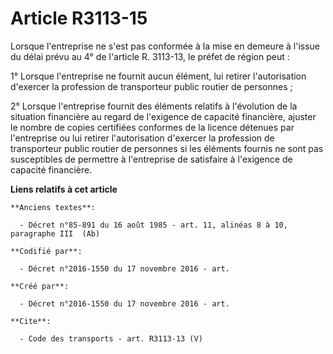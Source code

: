 # Article R3113-15

Lorsque l'entreprise ne s'est pas conformée à la mise en demeure à l'issue du délai prévu au 4° de l'article R. 3113-13, le
préfet de région peut : 

1° Lorsque l'entreprise ne fournit aucun élément, lui retirer l'autorisation d'exercer la profession de transporteur public
routier de personnes ; 

2° Lorsque l'entreprise fournit des éléments relatifs à l'évolution de la situation financière au regard de l'exigence de
capacité financière, ajuster le nombre de copies certifiées conformes de la licence détenues par l'entreprise ou lui retirer
l'autorisation d'exercer la profession de transporteur public routier de personnes si les éléments fournis ne sont pas
susceptibles de permettre à l'entreprise de satisfaire à l'exigence de capacité financière.

**Liens relatifs à cet article**

	**Anciens textes**:

	  - Décret n°85-891 du 16 août 1985 - art. 11, alinéas 8 à 10, paragraphe III  (Ab)

	**Codifié par**:

	  - Décret n°2016-1550 du 17 novembre 2016 - art.

	**Créé par**:

	  - Décret n°2016-1550 du 17 novembre 2016 - art.

	**Cite**:

	  - Code des transports - art. R3113-13 (V)
